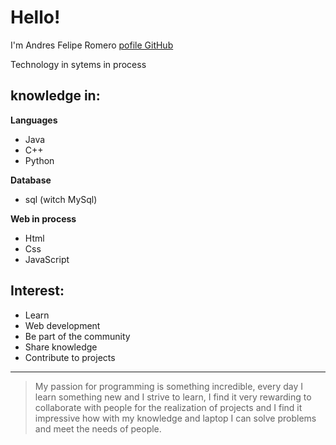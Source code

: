 # Hello!

I'm Andres Felipe Romero [pofile GitHub](https://github.com/romero2777)

Technology in sytems in process

## **knowledge in:**

**Languages**

- Java
- C++
- Python

**Database**

- sql (witch MySql)

**Web in process**

- Html
- Css
- JavaScript

## **Interest:**

- Learn
- Web development
- Be part of the community
- Share knowledge
- Contribute to projects

---

> My passion for programming is something incredible, every day I learn something new and I strive to learn, I find it very rewarding to collaborate with people for the realization of projects and I find it impressive how with my knowledge and laptop I can solve problems and meet the needs of people.

<!---
AndresFelipeRomero/AndresFelipeRomero is a ✨ special ✨ repository because its `README.md` (this file) appears on your GitHub profile.
You can click the Preview link to take a look at your changes.
--->
